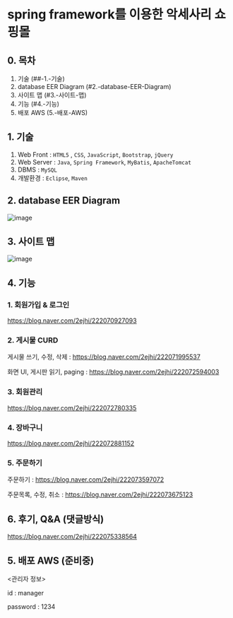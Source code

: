 # spring framework를 이용한 악세사리 쇼핑몰 

## 0. 목차

1. 기술 (##-1.-기술)
2. database EER Diagram (#2.-database-EER-Diagram)
3. 사이트 맵 (#3.-사이트-맵)
4. 기능 (#4.-기능)
5. 배포 AWS (5.-배포-AWS)


## 1. 기술
1. Web Front : `HTML5` , `CSS`, `JavaScript`, `Bootstrap`, `jQuery`
2. Web Server :  `Java`, `Spring Framework`, `MyBatis`, `ApacheTomcat`
3. DBMS : `MySQL`
4. 개발환경 : `Eclipse`, `Maven`


## 2. database EER Diagram
![image](https://user-images.githubusercontent.com/58822916/91158601-d8698900-e701-11ea-8395-30ce84e891fb.png)


## 3. 사이트 맵
![image](https://user-images.githubusercontent.com/58822916/91177059-27bdb280-e71e-11ea-90d9-2489e8b8a53d.png)


## 4. 기능
### 1. 회원가입 & 로그인
https://blog.naver.com/2ejhi/222070927093
### 2. 게시물 CURD
게시물 쓰기, 수정, 삭제 : https://blog.naver.com/2ejhi/222071995537

화면 UI, 게시판 읽기, paging : https://blog.naver.com/2ejhi/222072594003
### 3. 회원관리
https://blog.naver.com/2ejhi/222072780335
### 4. 장바구니
https://blog.naver.com/2ejhi/222072881152
### 5. 주문하기
주문하기 : https://blog.naver.com/2ejhi/222073597072

주문목록, 수정, 취소 : https://blog.naver.com/2ejhi/222073675123
## 6. 후기, Q&A (댓글방식)
https://blog.naver.com/2ejhi/222075338564


## 5. 배포 AWS (준비중)
<관리자 정보>

id : manager

password : 1234

